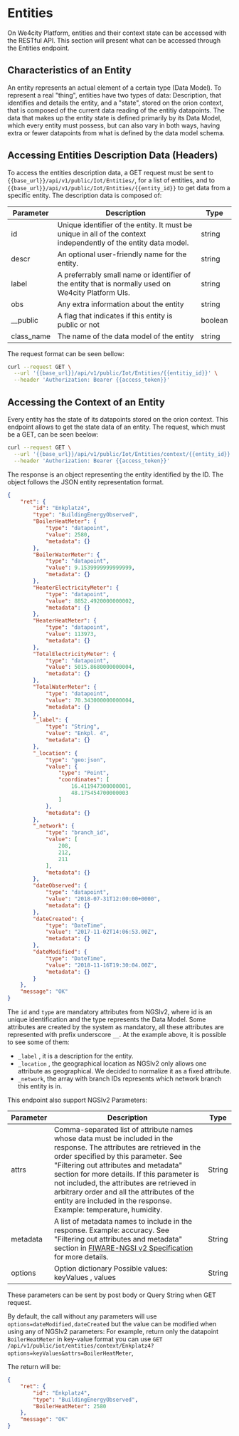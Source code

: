 # Entities
On We4city Platform, entities and their context state can be accessed with the RESTful API. This section will present what can be accessed through the Entities endpoint.

## Characteristics of an Entity
An entity represents an actual element of a certain type (Data Model). To represent a real "thing", entities have two types of data: Description, that identifies and details the entity, and a "state", stored on the orion context, that is composed of the current data reading of the entitiy datapoints. The data that makes up the entity state is defined primarily by its Data Model, which every entity must possess, but can also vary in both ways, having extra or fewer datapoints from what is defined by the data model schema.

## Accessing Entities Description Data (Headers)
To access the entities description data, a GET request must be sent to `{{base_url}}/api/v1/public/Iot/Entities/`, for a list of entities, and to `{{base_url}}/api/v1/public/Iot/Entities/{{entity_id}}` to get data from a specific entity. The description data is composed of:

|  Parameter | Description | Type |
|---|---|---|
| id | Unique identifier of the entity. It must be unique in all of the context independently of the entity data model. | string |
| descr | An optional user-friendly name for the entity. | string |
| label | A preferrably small name or identifier of the entity that is normally used on We4city Platform UIs. | string |
| obs | Any extra information about the entity | string |
| __public | A flag that indicates if this entity is public or not | boolean |
| class_name | The name of the data model of the entity | string |

The request format can be seen bellow:

```bash
curl --request GET \
  --url '{{base_url}}/api/v1/public/Iot/Entities/{{entitiy_id}}' \
  --header 'Authorization: Bearer {{access_token}}'
```

## Accessing the Context of an Entity
Every entity has the state of its datapoints stored on the orion context. This endpoint allows to get the state data of an entity. The request, which must be a GET, can be seen beelow:

```bash
curl --request GET \
  --url '{{base_url}}/api/v1/public/Iot/Entities/context/{{entity_id}}' \
  --header 'Authorization: Bearer {{access_token}}'
```

The response is an object representing the entity identified by the ID. The object follows the JSON entity representation format.

```json
{
    "ret": {
        "id": "Enkplatz4",
        "type": "BuildingEnergyObserved",
        "BoilerHeatMeter": {
            "type": "datapoint",
            "value": 2580,
            "metadata": {}
        },
        "BoilerWaterMeter": {
            "type": "datapoint",
            "value": 9.1539999999999999,
            "metadata": {}
        },
        "HeaterElectricityMeter": {
            "type": "datapoint",
            "value": 8852.4920000000002,
            "metadata": {}
        },
        "HeaterHeatMeter": {
            "type": "datapoint",
            "value": 113973,
            "metadata": {}
        },
        "TotalElectricityMeter": {
            "type": "datapoint",
            "value": 5015.8680000000004,
            "metadata": {}
        },
        "TotalWaterMeter": {
            "type": "datapoint",
            "value": 70.343000000000004,
            "metadata": {}
        },
        "_label": {
            "type": "String",
            "value": "Enkpl. 4",
            "metadata": {}
        },
        "_location": {
            "type": "geo:json",
            "value": {
                "type": "Point",
                "coordinates": [
                    16.411947300000001,
                    48.175454700000003
                ]
            },
            "metadata": {}
        },
        "_network": {
            "type": "branch_id",
            "value": [
                208,
                212,
                211
            ],
            "metadata": {}
        },
        "dateObserved": {
            "type": "datapoint",
            "value": "2018-07-31T12:00:00+0000",
            "metadata": {}
        },
        "dateCreated": {
            "type": "DateTime",
            "value": "2017-11-02T14:06:53.00Z",
            "metadata": {}
        },
        "dateModified": {
            "type": "DateTime",
            "value": "2018-11-16T19:30:04.00Z",
            "metadata": {}
        }
    },
    "message": "OK"
}
```

The `id` and `type` are mandatory attributes from NGSIv2,  where id is an unique identification and the type represents the Data Model. 
Some attributes are created by the system as mandatory, all these attributes are represented with prefix underscore `__`.
At the example above, it is possible to see some of them:

- `_label` , it is a description for the entity.
- `_location` , the geographical location as NGSIv2 only allows one attribute as geographical. We decided to normalize it as a fixed attribute.
- `_network`, the array with branch IDs represents which network branch this entity is in.


This endpoint also support NGSIv2 Parameters:

|  Parameter | Description | Type |
|---|---|---|
| attrs | Comma-separated list of attribute names whose data must be included in the response. The attributes are retrieved in the order specified by this parameter. See "Filtering out attributes and metadata" section for more details. If this parameter is not included, the attributes are retrieved in arbitrary order and all the attributes of the entity are included in the response. Example: temperature, humidity.|String|
| metadata | A list of metadata names to include in the response. Example: accuracy. See "Filtering out attributes and metadata" section in [FIWARE-NGSI v2 Specification](https://orioncontextbroker.docs.apiary.io/#reference/entities)  for more details.|String|
| options | Option dictionary Possible values:  keyValues , values | String|

These parameters can be sent by post body or Query String when GET request. 

By default, the call without any parameters will use `options=dateModified,dateCreated` but the value can be modified when using any of NGSIv2 parameters:
For example, return only the datapoint `BoilerHeatMeter` in key-value format you can use `GET /api/v1/public/iot/entities/context/Enkplatz4?options=keyValues&attrs=BoilerHeatMeter`,

The return will be: 

```json
{
    "ret": {
        "id": "Enkplatz4",
        "type": "BuildingEnergyObserved",
        "BoilerHeatMeter": 2580
    },
    "message": "OK"
}
```
